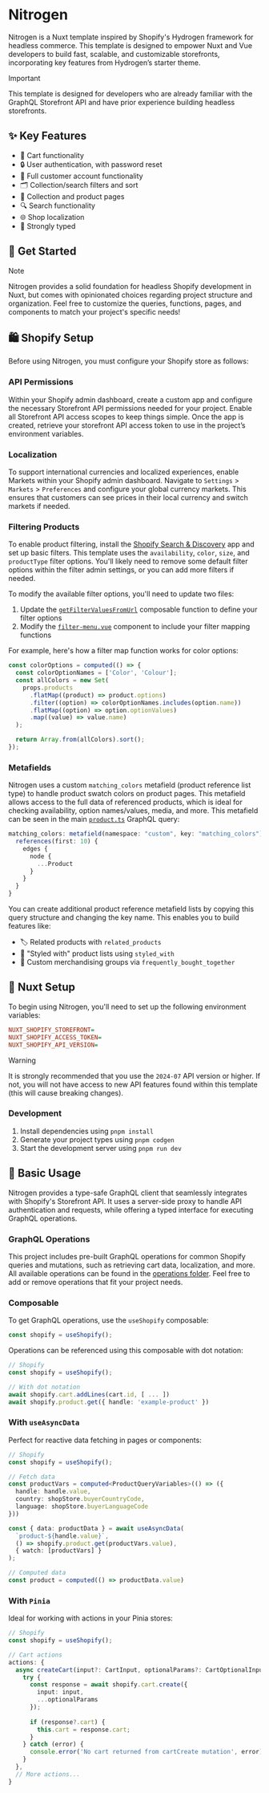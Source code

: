 # Nitrogen

Nitrogen is a Nuxt template inspired by Shopify's Hydrogen framework for headless commerce. This template is designed to empower Nuxt and Vue developers to build fast, scalable, and customizable storefronts, incorporating key features from Hydrogen’s starter theme.

> [!IMPORTANT]
> This template is designed for developers who are already familiar with the GraphQL Storefront API and have prior experience building headless storefronts.

## ✨ Key Features

- 🛒 Cart functionality
- 🔒 User authentication, with password reset
- 👤 Full customer account functionality
- 🗂️ Collection/search filters and sort
- 👕 Collection and product pages
- 🔍 Search functionality
- 🌐 Shop localization
- 💪 Strongly typed

## 🚀 Get Started

> [!NOTE]
> Nitrogen provides a solid foundation for headless Shopify development in Nuxt, but comes with opinionated choices regarding project structure and organization. Feel free to customize the queries, functions, pages, and components to match your project's specific needs!

## 🛍️ Shopify Setup

Before using Nitrogen, you must configure your Shopify store as follows:

### API Permissions

Within your Shopify admin dashboard, create a custom app and configure the necessary Storefront API permissions needed for your project. Enable all Storefront API access scopes to keep things simple. Once the app is created, retrieve your storefront API access token to use in the project’s environment variables.

### Localization

To support international currencies and localized experiences, enable Markets within your Shopify admin dashboard. Navigate to `Settings` > `Markets` > `Preferences` and configure your global currency markets. This ensures that customers can see prices in their local currency and switch markets if needed.

### Filtering Products

To enable product filtering, install the [Shopify Search & Discovery](https://apps.shopify.com/search-and-discovery?search_id=81e9e3f8-f482-4c8c-83c2-a80090d606df&surface_detail=search+and+discovery&surface_inter_position=1&surface_intra_position=5&surface_type=search) app and set up basic filters. This template uses the `availability`, `color`, `size`, and `productType` filter options. You'll likely need to remove some default filter options within the filter admin settings, or you can add more filters if needed.

To modify the available filter options, you'll need to update two files:

1. Update the [`getFilterValuesFromUrl`](https://github.com/rylanharper/Nitrogen/blob/4119b6b3edfea0afb87eebba50bcfe77882cfc9a/app/composables/use-collection-helpers.ts#L83) composable function to define your filter options
2. Modify the [`filter-menu.vue`](https://github.com/rylanharper/Nitrogen/blob/master/app/components/filter/filter-menu.vue) component to include your filter mapping functions

For example, here's how a filter map function works for color options:

```ts
const colorOptions = computed(() => {
  const colorOptionNames = ['Color', 'Colour'];
  const allColors = new Set(
    props.products
      .flatMap((product) => product.options)
      .filter((option) => colorOptionNames.includes(option.name))
      .flatMap((option) => option.optionValues)
      .map((value) => value.name)
  );

  return Array.from(allColors).sort();
});
```

### Metafields

Nitrogen uses a custom `matching_colors` metafield (product reference list type) to handle product swatch colors on product pages. This metafield allows access to the full data of referenced products, which is ideal for checking availability, option names/values, media, and more. This metafield can be seen in the main [`product.ts`](https://github.com/rylanharper/Nitrogen/blob/4119b6b3edfea0afb87eebba50bcfe77882cfc9a/server/graphql/queries/product.ts) GraphQL query:

```ts
matching_colors: metafield(namespace: "custom", key: "matching_colors") {
  references(first: 10) {
    edges {
      node {
        ...Product
      }
    }
  }
}
```

You can create additional product reference metafield lists by copying this query structure and changing the key name. This enables you to build features like:

- 🏷️ Related products with `related_products`
- 📸 "Styled with" product lists using `styled_with`
- 🔄 Custom merchandising groups via `frequently_bought_together`

## 🧩 Nuxt Setup

To begin using Nitrogen, you'll need to set up the following environment variables:

```ini
NUXT_SHOPIFY_STOREFRONT=
NUXT_SHOPIFY_ACCESS_TOKEN=
NUXT_SHOPIFY_API_VERSION=
```

> [!WARNING]
> It is strongly recommended that you use the `2024-07` API version or higher. If not, you will not have access to new API features found within this template (this will cause breaking changes).

### Development

1. Install dependencies using `pnpm install`
2. Generate your project types using `pnpm codgen`
3. Start the development server using `pnpm run dev`

## 🏓 Basic Usage

Nitrogen provides a type-safe GraphQL client that seamlessly integrates with Shopify's Storefront API. It uses a server-side proxy to handle API authentication and requests, while offering a typed interface for executing GraphQL operations.

### GraphQL Operations

This project includes pre-built GraphQL operations for common Shopify queries and mutations, such as retrieving cart data, localization, and more. All available operations can be found in the [operations folder](https://github.com/rylanharper/Nitrogen/tree/master/server/operations). Feel free to add or remove operations that fit your project needs.

### Composable

To get GraphQL operations, use the `useShopify` composable:

```ts
const shopify = useShopify();
```

Operations can be referenced using this composable with dot notation:

```ts
// Shopify
const shopify = useShopify();

// With dot notation
await shopify.cart.addLines(cart.id, [ ... ])
await shopify.product.get({ handle: 'example-product' })
```

### With `useAsyncData`

Perfect for reactive data fetching in pages or components:

```ts
// Shopify
const shopify = useShopify();

// Fetch data
const productVars = computed<ProductQueryVariables>(() => ({
  handle: handle.value,
  country: shopStore.buyerCountryCode,
  language: shopStore.buyerLanguageCode
}))

const { data: productData } = await useAsyncData(
  `product-${handle.value}`,
  () => shopify.product.get(productVars.value),
  { watch: [productVars] }
);

// Computed data
const product = computed(() => productData.value)
```

### With `Pinia`

Ideal for working with actions in your Pinia stores:

```ts
// Shopify
const shopify = useShopify();

// Cart actions
actions: {
  async createCart(input?: CartInput, optionalParams?: CartOptionalInput) {
    try {
      const response = await shopify.cart.create({
        input: input,
        ...optionalParams
      });
      
      if (response?.cart) {
        this.cart = response.cart;
      }
    } catch (error) {
      console.error('No cart returned from cartCreate mutation', error);
    }
  },
  // More actions...
}
```
